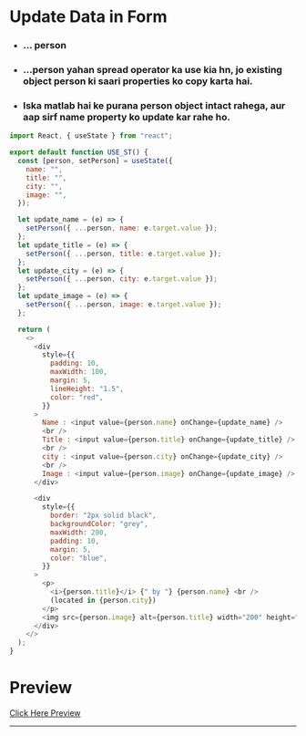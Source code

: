 # Update Data in Form

- ### ... person
- ### ...person yahan spread operator ka use kia hn, jo existing object person ki saari properties ko copy karta hai.
- ### Iska matlab hai ke purana person object intact rahega, aur aap sirf name property ko update kar rahe ho.

```javascript
import React, { useState } from "react";

export default function USE_ST() {
  const [person, setPerson] = useState({
    name: "",
    title: "",
    city: "",
    image: "",
  });

  let update_name = (e) => {
    setPerson({ ...person, name: e.target.value });
  };
  let update_title = (e) => {
    setPerson({ ...person, title: e.target.value });
  };
  let update_city = (e) => {
    setPerson({ ...person, city: e.target.value });
  };
  let update_image = (e) => {
    setPerson({ ...person, image: e.target.value });
  };

  return (
    <>
      <div
        style={{
          padding: 10,
          maxWidth: 100,
          margin: 5,
          lineHeight: "1.5",
          color: "red",
        }}
      >
        Name : <input value={person.name} onChange={update_name} />
        <br />
        Title : <input value={person.title} onChange={update_title} />
        <br />
        city : <input value={person.city} onChange={update_city} />
        <br />
        Image : <input value={person.image} onChange={update_image} />
      </div>

      <div
        style={{
          border: "2px solid black",
          backgroundColor: "grey",
          maxWidth: 200,
          padding: 10,
          margin: 5,
          color: "blue",
        }}
      >
        <p>
          <i>{person.title}</i> {" by "} {person.name} <br />
          (located in {person.city})
        </p>
        <img src={person.image} alt={person.title} width="200" height="200" />
      </div>
    </>
  );
}
```

# Preview

<a href="https://github.com/Mubeen-Ahmad/React_Notes/blob/main/images/usetate_ex_1.gif" target="_blank">Click Here Preview</a>

---

